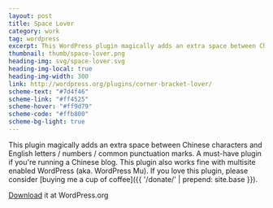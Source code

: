 ```yaml
---
layout: post
title: Space Lover
category: work
tag: wordpress
excerpt: This WordPress plugin magically adds an extra space between Chinese characters and English letters / numbers / common punctuation marks
thumbnail: thumb/space-lover.png
heading-img: svg/space-lover.svg
heading-img-local: true
heading-img-width: 300
link: http://wordpress.org/plugins/corner-bracket-lover/
scheme-text: "#7d4f46"
scheme-link: "#ff4525"
scheme-hover: "#ff9d79"
scheme-code: "#ffb800"
scheme-bg-light: true
---
```


This plugin magically adds an extra space between Chinese characters and English letters / numbers / common punctuation marks. A must-have plugin if you're running a Chinese blog. This plugin also works fine with multisite enabled WordPress (aka. WordPress Mu). If you love this plugin, please consider [buying me a cup of coffee]({{ '/donate/' | prepend: site.base }}).

<p class="download"><a href="http://wordpress.org/plugins/space-lover/">Download</a> it at WordPress.org</p>
